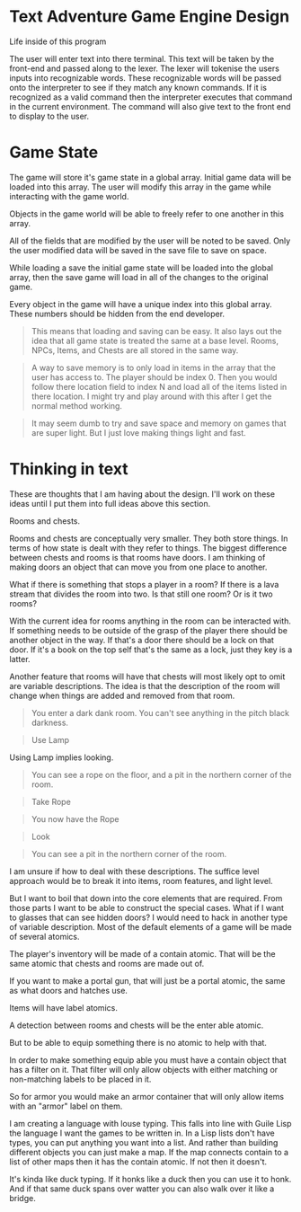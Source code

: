 
# Text Adventure Game Engine Design


Life inside of this program

The user will enter text into there terminal.
This text will be taken by the front-end and passed along to the lexer.
The lexer will tokenise the users inputs into recognizable words.
These recognizable words will be passed onto the interpreter to see if they match any known commands.
If it is recognized as a valid command then the interpreter executes that command in the current environment.
The command will also give text to the front end to display to the user.

# Game State

The game will store it's game state in a global array.
Initial game data will be loaded into this array.
The user will modify this array in the game while interacting with the game world.

Objects in the game world will be able to freely refer to one another in this array.

All of the fields that are modified by the user will be noted to be saved.
Only the user modified data will be saved in the save file to save on space.

While loading a save the initial game state will be loaded into the global array, then the save game will load in all of the changes to the original game.

Every object in the game will have a unique index into this global array.
These numbers should be hidden from the end developer.

> This means that loading and saving can be easy.
> It also lays out the idea that all game state is treated the same at a base level.
> Rooms, NPCs, Items, and Chests are all stored in the same way.

> A way to save memory is to only load in items in the array that the user has access to.
> The player should be index 0. Then you would follow there location field to index N and load all of the items listed in there location.
> I might try and play around with this after I get the normal method working.

> It may seem dumb to try and save space and memory on games that are super light.
> But I just love making things light and fast.

# Thinking in text

These are thoughts that I am having about the design.
I'll work on these ideas until I put them into full ideas above this section.

Rooms and chests.

Rooms and chests are conceptually very smaller.
They both store things. In terms of how state is dealt with they refer to things.
The biggest difference between chests and rooms is that rooms have doors.
I am thinking of making doors an object that can move you from one place to another.

What if there is something that stops a player in a room?
If there is a lava stream that divides the room into two. Is that still one room? Or is it two rooms?

With the current idea for rooms anything in the room can be interacted with. If something needs to be outside of the grasp of the player there should be another object in the way.
If that's a door there should be a lock on that door. If it's a book on the top self that's the same as a lock, just they key is a latter.

Another feature that rooms will have that chests will most likely opt to omit are variable descriptions.
The idea is that the description of the room will change when things are added and removed from that room.

> You enter a dark dank room.
> You can't see anything in the pitch black darkness.

> Use Lamp

Using Lamp implies looking.

> You can see a rope on the floor, and a pit in the northern corner of the room.

> Take Rope

> You now have the Rope

> Look

> You can see a pit in the northern corner of the room.

I am unsure if how to deal with these descriptions.
The suffice level approach would be to break it into items, room features, and light level.

But I want to boil that down into the core elements that are required. From those parts I want to be able to construct the special cases.
What if I want to glasses that can see hidden doors? I would need to hack in another type of variable description.
Most of the default elements of a game will be made of several atomics.

The player's inventory will be made of a contain atomic. That will be the same atomic that chests and rooms are made out of.

If you want to make a portal gun, that will just be a portal atomic, the same as what doors and hatches use.

Items will have label atomics.

A detection between rooms and chests will be the enter able atomic.

But to be able to equip something there is no atomic to help with that.

In order to make something equip able you must have a contain object that has a filter on it.
That filter will only allow objects with either matching or non-matching labels to be placed in it.

So for armor you would make an armor container that will only allow items with an "armor" label on them.

I am creating a language with louse typing.
This falls into line with Guile Lisp the language I want the games to be written in.
In a Lisp lists don't have types, you can put anything you want into a list.
And rather than building different objects you can just make a map. If the map connects contain to a list of other maps then it has the contain atomic. If not then it doesn't.

It's kinda like duck typing. If it honks like a duck then you can use it to honk. And if that same duck spans over watter you can also walk over it like a bridge.

